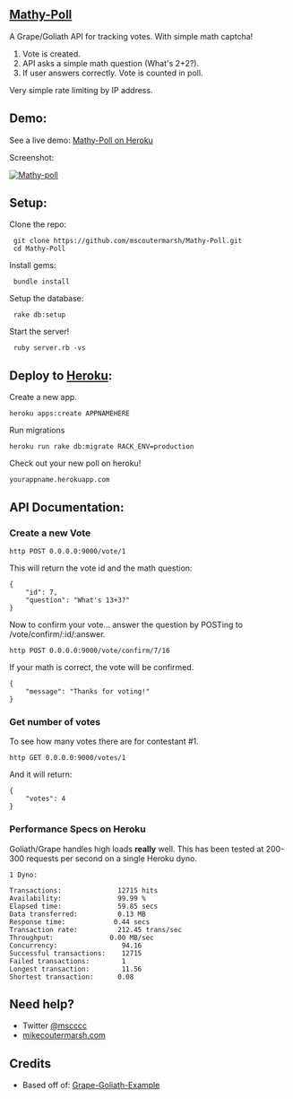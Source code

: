 [Mathy-Poll](https://github.com/mscoutermarsh/Mathy-Poll)
-----
A Grape/Goliath API for tracking votes. With simple math captcha! 

1. Vote is created.
2. API asks a simple math question (What's 2+2?).
3. If user answers correctly. Vote is counted in poll.

Very simple rate limiting by IP address.

Demo:
-----
See a live demo: [Mathy-Poll on Heroku](http://mathy-poll.herokuapp.com/)

Screenshot:

[![Mathy-poll](https://dl.dropbox.com/u/18216283/blog/mathy-poll.jpg)](http://mathy-poll.herokuapp.com/)

Setup:
------
Clone the repo:

     git clone https://github.com/mscoutermarsh/Mathy-Poll.git
     cd Mathy-Poll

Install gems:

     bundle install

Setup the database:

     rake db:setup

Start the server!

     ruby server.rb -vs

Deploy to [Heroku](http://heroku.com):
------
Create a new app.

    heroku apps:create APPNAMEHERE

Run migrations

    heroku run rake db:migrate RACK_ENV=production

Check out your new poll on heroku!

    yourappname.herokuapp.com

API Documentation:
------

### Create a new Vote

    http POST 0.0.0.0:9000/vote/1

This will return the vote id and the math question:

    {
        "id": 7, 
        "question": "What's 13+3?"
    }

Now to confirm your vote... answer the question by POSTing to /vote/confirm/:id/:answer.

    http POST 0.0.0.0:9000/vote/confirm/7/16

If your math is correct, the vote will be confirmed.

    {
        "message": "Thanks for voting!"
    }

### Get number of votes
To see how many votes there are for contestant #1.

    http GET 0.0.0.0:9000/votes/1

And it will return:

    {
        "votes": 4
    }

### Performance Specs on Heroku
Goliath/Grape handles high loads **really** well. This has been tested at 200-300 requests per second on a single Heroku dyno.

    1 Dyno:
 
    Transactions:              12715 hits
    Availability:              99.99 %
    Elapsed time:              59.85 secs
    Data transferred:          0.13 MB
    Response time:            0.44 secs
    Transaction rate:          212.45 trans/sec
    Throughput:              0.00 MB/sec
    Concurrency:                94.16
    Successful transactions:    12715
    Failed transactions:        1
    Longest transaction:        11.56
    Shortest transaction:      0.08


Need help?
---------
+ Twitter [@mscccc](http://twitter.com/mscccc "@mscccc") 
+ [mikecoutermarsh.com](http://mikecoutermarsh.com/ "mikecoutermarsh") 

Credits
-------
+ Based off of: [Grape-Goliath-Example](https://github.com/djones/grape-goliath-example)

